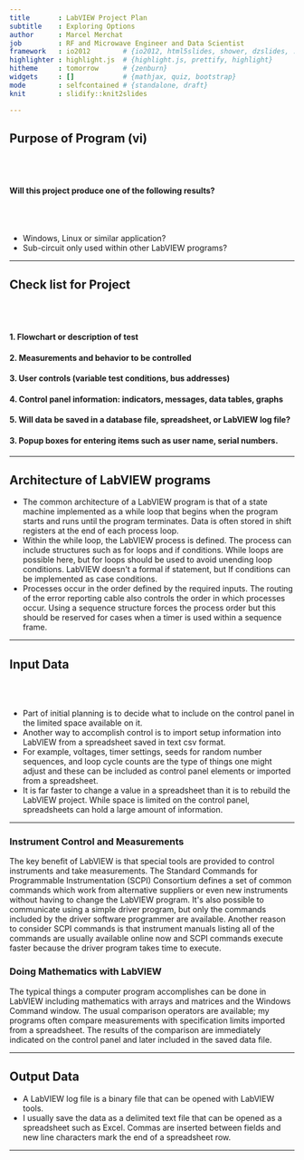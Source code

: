 ```yaml
---
title       : LabVIEW Project Plan
subtitle    : Exploring Options
author      : Marcel Merchat
job         : RF and Microwave Engineer and Data Scientist
framework   : io2012        # {io2012, html5slides, shower, dzslides, ...}
highlighter : highlight.js  # {highlight.js, prettify, highlight}
hitheme     : tomorrow      # {zenburn}
widgets     : []            # {mathjax, quiz, bootstrap}
mode        : selfcontained # {standalone, draft}
knit        : slidify::knit2slides

---
```


## Purpose of Program (vi)

<br><br>
#### Will this project produce one of the following results?
<br><br>

- Windows, Linux or similar application?
- Sub-circuit only used within other LabVIEW programs?

---

## Check list for Project
<br><br>
#### 1. Flowchart or description of test
#### 2. Measurements and behavior to be controlled
#### 3. User controls (variable test conditions, bus addresses)
#### 4. Control panel information: indicators, messages, data tables, graphs
#### 5. Will data be saved in a database file, spreadsheet, or LabVIEW log file?
#### 3. Popup boxes for entering items such as user name, serial numbers.

---

## Architecture of LabVIEW programs
- The common architecture of a LabVIEW program is that of a state machine implemented as a while loop that begins when the program starts and runs until the program terminates. Data is often stored in shift registers at the end of each process loop. 
- Within the while loop, the LabVIEW process is defined. The process can include structures such as for loops and if conditions. While loops are possible here, but for loops should be used to avoid unending loop conditions. LabVIEW doesn't a formal if statement, but If conditions can be implemented as case conditions. 
- Processes occur in the order defined by the required inputs. The routing of the error reporting cable also controls the order in which processes occur. Using a sequence structure forces the process order but this should be reserved for cases when a timer is used within a sequence frame. 

---

## Input Data
<br><br>
- Part of initial planning is to decide what to include on the control panel in the limited space available on it. 
- Another way to accomplish control is to import setup information into LabVIEW from a spreadsheet saved in text csv format.
- For example, voltages, timer settings, seeds for random number sequences, and loop cycle counts are the type of things one might adjust and these can be included as control panel elements or imported from a spreadsheet.
- It is far faster to change a value in a spreadsheet than it is to rebuild the LabVIEW project. While space is limited on the control panel, spreadsheets can hold a large amount of information. 

---

### Instrument Control and Measurements
The key benefit of LabVIEW is that special tools are provided to control instruments and take measurements. The Standard Commands for Programmable Instrumentation (SCPI) Consortium defines a set of common commands which work from alternative suppliers or even new instruments without having to change the LabVIEW program. It's also possible to communicate using a simple driver program, but only the commands included by the driver software programmer are available. Another reason to consider SCPI commands is that instrument manuals listing all of the commands are usually available online now and SCPI commands execute faster because the driver program takes time to execute.
### Doing Mathematics with LabVIEW
The typical things a computer program accomplishes can be done in LabVIEW including mathematics with arrays and matrices and the Windows Command window. The usual comparison operators are available; my programs often compare measurements with specification limits imported from a spreadsheet. The results of the comparison are immediately indicated on the control panel and later included in the saved data file.  

---

## Output Data

- A LabVIEW log file is a binary file that can be opened with LabVIEW tools.
- I usually save the data as a delimited text file that can be opened as a spreadsheet such as Excel. Commas are inserted between fields and new line characters mark the end of a spreadsheet row.

---
